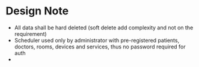 # Design Note
- All data shall be hard deleted (soft delete add complexity and not on the requirement)
- Scheduler used only by administrator with pre-registered patients, doctors, rooms, devices and services, thus no password required for auth
- 